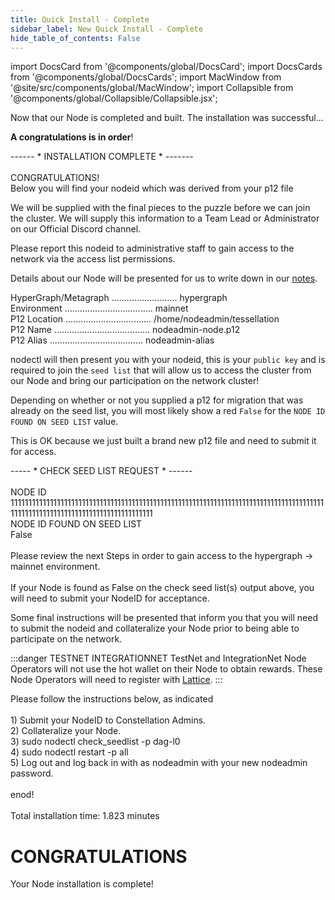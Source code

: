 ```yaml
---
title: Quick Install - Complete 
sidebar_label: New Quick Install - Complete
hide_table_of_contents: False
---
```

<intro-end />

import DocsCard from '@components/global/DocsCard';
import DocsCards from '@components/global/DocsCards';
import MacWindow from '@site/src/components/global/MacWindow';
import Collapsible from '@components/global/Collapsible/Collapsible.jsx';

<head>
  <title>MainNet 2.0 Automation with nodectl</title>
  <meta
    name="description"
    content="nodectl new quick installation"
  />
</head>

Now that our Node is completed and built.  The installation was successful... 

**A congratulations is in order**!

<MacWindow> 
------ * INSTALLATION COMPLETE * -------<br />
<br />
CONGRATULATIONS!  <br />
Below you will find your nodeid which was derived from your p12 file<br />
</MacWindow>

We will be supplied with the final pieces to the puzzle before we can join the cluster.  We will supply this information to a Team Lead or Administrator on our Official Discord channel.

<MacWindow>
 Please report this nodeid to administrative staff to gain access to the network via the access list permissions.<br />
</MacWindow>

Details about our Node will be presented for us to write down in our [notes](/validate/resources/nodectlNotes).

<MacWindow>
 HyperGraph/Metagraph .......................... hypergraph<br />
  Environment ................................... mainnet<br />
  P12 Location .................................. /home/nodeadmin/tessellation<br />
  P12 Name ...................................... nodeadmin-node.p12<br />
  P12 Alias ..................................... nodeadmin-alias<br />
</MacWindow>

nodectl will then present you with your nodeid, this is your `public key` and is required to join the `seed list` that will allow us to access the cluster from our Node and bring our participation on the network cluster!

Depending on whether or not you supplied a p12 for migration that was already on the seed list, you will most likely show a red `False` for the `NODE ID FOUND ON SEED LIST` value.

This is OK because we just built a brand new p12 file and need to submit it for access.

<MacWindow>
----- * CHECK SEED LIST REQUEST * ------ <br />
<br />
NODE ID<br />
11111111111111111111111111111111111111111111111111111111111111111111111111111111111111111111111111111111111111111111111111111111<br />
NODE ID FOUND ON SEED LIST<br />
False  <br />
<br />
Please review the next Steps in order to gain access to the hypergraph -> mainnet environment.<br />
<br />
If your Node is found as False on the check seed
list(s) output above, you will need to submit your NodeID for acceptance.<br />
</MacWindow>

Some final instructions will be presented that inform you that you will need to submit the nodeid and collateralize your Node prior to being able to participate on the network.  

:::danger TESTNET INTEGRATIONNET
TestNet and IntegrationNet Node Operators will not use the hot wallet on their Node to obtain rewards.  These Node Operators will need to register with [Lattice](https://lattice.is/dashboard).
:::

<MacWindow>
Please follow the instructions below, as indicated<br />
<br />
1) Submit your NodeID to Constellation Admins.<br />
2) Collateralize your Node.<br />
3) sudo nodectl check_seedlist -p dag-l0<br />
4) sudo nodectl restart -p all<br />
5) Log out and log back in with as nodeadmin with your new nodeadmin password.<br />
<br />
enod!<br />
<br />
Total installation time:  1.823 minutes<br />
</MacWindow> 

# CONGRATULATIONS
Your Node installation is complete!